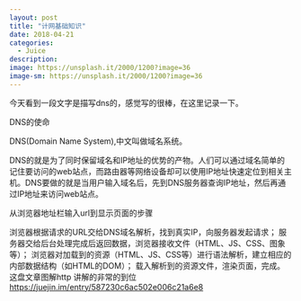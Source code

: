 ```yaml
---
layout: post
title: "计网基础知识"
date: 2018-04-21
categories:
  - Juice
description: 
image: https://unsplash.it/2000/1200?image=36
image-sm: https://unsplash.it/2000/1200?image=36
---
```


今天看到一段文字是描写dns的，感觉写的很棒，在这里记录一下。

DNS的使命

DNS(Domain Name System),中文叫做域名系统。

DNS的就是为了同时保留域名和IP地址的优势的产物。人们可以通过域名简单的记住要访问的web站点，而路由器等网络设备却可以使用IP地址快速定位到相关主机。DNS要做的就是当用户输入域名后，先到DNS服务器查询IP地址，然后再通过IP地址来访问web站点。

从浏览器地址栏输入url到显示页面的步骤

浏览器根据请求的URL交给DNS域名解析，找到真实IP，向服务器发起请求；
服务器交给后台处理完成后返回数据，浏览器接收文件（HTML、JS、CSS、图象等）；
浏览器对加载到的资源（HTML、JS、CSS等）进行语法解析，建立相应的内部数据结构（如HTML的DOM）；
载入解析到的资源文件，渲染页面，完成。
这盘文章图解http 讲解的非常的到位
https://juejin.im/entry/587230c6ac502e006c21a6e8
